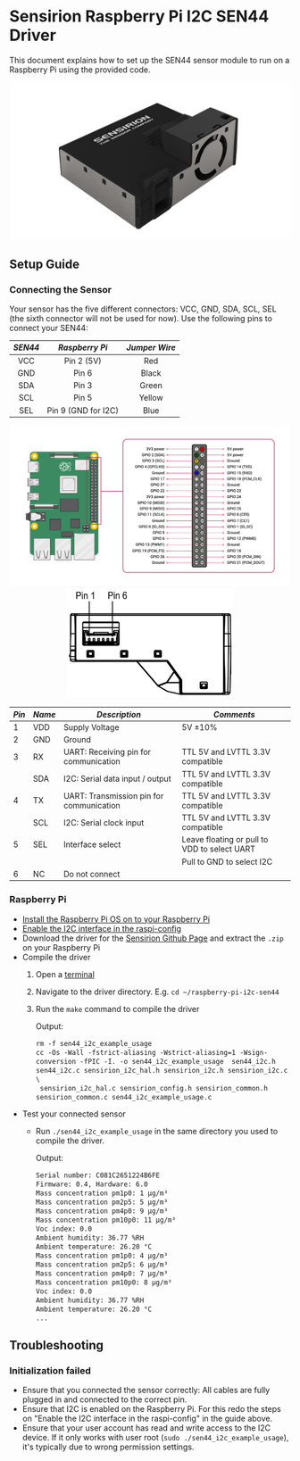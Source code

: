 # Sensirion Raspberry Pi I2C SEN44 Driver

This document explains how to set up the SEN44 sensor module to run on a Raspberry Pi using the provided code.

<center><img src="images/SEN4x.png" width="500px"></center>

## Setup Guide

### Connecting the Sensor

Your sensor has the five different connectors: VCC, GND, SDA, SCL, SEL (the sixth connector will not be used for now).
Use the following pins to connect your SEN44:

*SEN44*  |    *Raspberry Pi*           |   *Jumper Wire*   |
 :------: | :-------------------------: | :---------------: |
VCC    |        Pin 2 (5V)           |   Red             |
GND    |        Pin 6                |   Black           |
SDA    |        Pin 3                |   Green           |
SCL    |        Pin 5                |   Yellow          |
SEL    |        Pin 9 (GND for I2C)  |   Blue            |

<center><img src="images/GPIO-Pinout-Diagram.png" width="900px"></center>

<center><img src="images/SEN44_pinout.png" width="300px"></center>

| *Pin* | *Name* | *Description* | *Comments* |
|-------|--------|---------------|------------|
| 1     | VDD    | Supply Voltage | 5V ±10%
| 2     | GND    | Ground |
| 3     | RX     | UART: Receiving pin for communication | TTL 5V and LVTTL 3.3V compatible
|       | SDA    | I2C: Serial data input / output | TTL 5V and LVTTL 3.3V compatible
| 4     | TX     | UART: Transmission pin for communication | TTL 5V and LVTTL 3.3V compatible
|       | SCL    | I2C: Serial clock input | TTL 5V and LVTTL 3.3V compatible
| 5     | SEL    | Interface select | Leave floating or pull to VDD to select UART
|       |        |  | Pull to GND to select I2C
| 6     | NC     | Do not connect |

### Raspberry Pi

- [Install the Raspberry Pi OS on to your Raspberry Pi](https://projects.raspberrypi.org/en/projects/raspberry-pi-setting-up)
- [Enable the I2C interface in the raspi-config](https://www.raspberrypi.org/documentation/configuration/raspi-config.md)
- Download the driver for the [Sensirion Github Page](https://github.com/Sensirion/raspberry-pi-i2c-sen44) and extract
  the `.zip` on your Raspberry Pi
- Compile the driver
    1. Open a [terminal](https://www.raspberrypi.org/documentation/usage/terminal/?)
    2. Navigate to the driver directory. E.g. `cd ~/raspberry-pi-i2c-sen44`
    3. Run the `make` command to compile the driver

       Output:
       ```
       rm -f sen44_i2c_example_usage
       cc -Os -Wall -fstrict-aliasing -Wstrict-aliasing=1 -Wsign-conversion -fPIC -I. -o sen44_i2c_example_usage  sen44_i2c.h sen44_i2c.c sensirion_i2c_hal.h sensirion_i2c.h sensirion_i2c.c \
       	sensirion_i2c_hal.c sensirion_config.h sensirion_common.h sensirion_common.c sen44_i2c_example_usage.c
       ```
- Test your connected sensor
    - Run `./sen44_i2c_example_usage` in the same directory you used to compile the driver.

      Output:
      ```
      Serial number: C081C2651224B6FE
      Firmware: 0.4, Hardware: 6.0
      Mass concentration pm1p0: 1 µg/m³
      Mass concentration pm2p5: 5 µg/m³
      Mass concentration pm4p0: 9 µg/m³
      Mass concentration pm10p0: 11 µg/m³
      Voc index: 0.0
      Ambient humidity: 36.77 %RH
      Ambient temperature: 26.20 °C
      Mass concentration pm1p0: 4 µg/m³
      Mass concentration pm2p5: 6 µg/m³
      Mass concentration pm4p0: 7 µg/m³
      Mass concentration pm10p0: 8 µg/m³
      Voc index: 0.0
      Ambient humidity: 36.77 %RH 
      Ambient temperature: 26.20 °C
      ...
      ```

## Troubleshooting

### Initialization failed

- Ensure that you connected the sensor correctly: All cables are fully plugged in and connected to the correct pin.
- Ensure that I2C is enabled on the Raspberry Pi. For this redo the steps on
  "Enable the I2C interface in the raspi-config" in the guide above.
- Ensure that your user account has read and write access to the I2C device. If it only works with user
  root (`sudo ./sen44_i2c_example_usage`), it's typically due to wrong permission settings.
